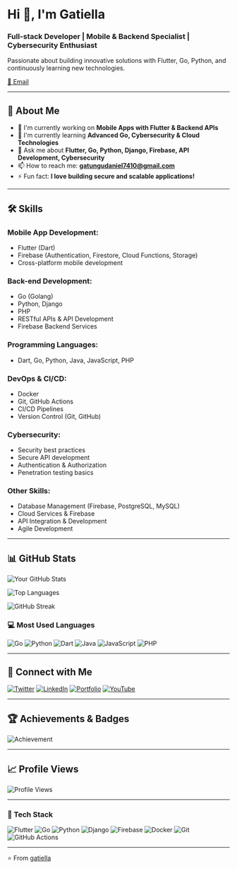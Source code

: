 # Hi 👋, I'm Gatiella

### Full-stack Developer | Mobile & Backend Specialist | Cybersecurity Enthusiast

Passionate about building innovative solutions with Flutter, Go, Python, and continuously learning new technologies.

[📧 Email](mailto:gatungudaniel7410@gmail.com)

---

## 🌟 About Me

- 🔭 I'm currently working on **Mobile Apps with Flutter & Backend APIs**
- 🌱 I'm currently learning **Advanced Go, Cybersecurity & Cloud Technologies**
- 💬 Ask me about **Flutter, Go, Python, Django, Firebase, API Development, Cybersecurity**
- 📫 How to reach me: **gatungudaniel7410@gmail.com**
- ⚡ Fun fact: **I love building secure and scalable applications!**

---

## 🛠️ Skills

### Mobile App Development:
- Flutter (Dart)
- Firebase (Authentication, Firestore, Cloud Functions, Storage)
- Cross-platform mobile development

### Back-end Development:
- Go (Golang)
- Python, Django
- PHP
- RESTful APIs & API Development
- Firebase Backend Services

### Programming Languages:
- Dart, Go, Python, Java, JavaScript, PHP

### DevOps & CI/CD:
- Docker
- Git, GitHub Actions
- CI/CD Pipelines
- Version Control (Git, GitHub)

### Cybersecurity:
- Security best practices
- Secure API development
- Authentication & Authorization
- Penetration testing basics

### Other Skills:
- Database Management (Firebase, PostgreSQL, MySQL)
- Cloud Services & Firebase
- API Integration & Development
- Agile Development

---

## 📊 GitHub Stats

![Your GitHub Stats](https://github-readme-stats.vercel.app/api?username=gatiella&show_icons=true&theme=radical&hide_border=true)

![Top Languages](https://github-readme-stats.vercel.app/api/top-langs/?username=gatiella&layout=compact&theme=radical&hide_border=true&langs_count=6&hide=html,css)

![GitHub Streak](https://github-readme-streak-stats.herokuapp.com/?user=gatiella&theme=radical&hide_border=true)

### 💻 Most Used Languages
![Go](https://img.shields.io/badge/-Go-00ADD8?style=flat-square&logo=go&logoColor=white)
![Python](https://img.shields.io/badge/-Python-3776AB?style=flat-square&logo=python&logoColor=white)
![Dart](https://img.shields.io/badge/-Dart-0175C2?style=flat-square&logo=dart&logoColor=white)
![Java](https://img.shields.io/badge/-Java-007396?style=flat-square&logo=java&logoColor=white)
![JavaScript](https://img.shields.io/badge/-JavaScript-F7DF1E?style=flat-square&logo=javascript&logoColor=black)
![PHP](https://img.shields.io/badge/-PHP-777BB4?style=flat-square&logo=php&logoColor=white)

---

## 🔗 Connect with Me

[![Twitter](https://img.shields.io/badge/Twitter-1DA1F2?style=for-the-badge&logo=twitter&logoColor=white)](your-twitter-url)
[![LinkedIn](https://img.shields.io/badge/LinkedIn-0077B5?style=for-the-badge&logo=linkedin&logoColor=white)](your-linkedin-url)
[![Portfolio](https://img.shields.io/badge/Portfolio-000000?style=for-the-badge&logo=About.me&logoColor=white)](your-portfolio-url)
[![YouTube](https://img.shields.io/badge/YouTube-FF0000?style=for-the-badge&logo=youtube&logoColor=white)](your-youtube-url)

---

## 🏆 Achievements & Badges

![Achievement](https://github-profile-trophy.vercel.app/?username=gatiella&theme=radical&no-frame=true&no-bg=true&margin-w=4&column=4)

---

## 📈 Profile Views

![Profile Views](https://komarev.com/ghpvc/?username=gatiella&color=brightgreen&style=flat-square)

---

### 🔧 Tech Stack

![Flutter](https://img.shields.io/badge/-Flutter-02569B?style=for-the-badge&logo=flutter&logoColor=white)
![Go](https://img.shields.io/badge/-Go-00ADD8?style=for-the-badge&logo=go&logoColor=white)
![Python](https://img.shields.io/badge/-Python-3776AB?style=for-the-badge&logo=python&logoColor=white)
![Django](https://img.shields.io/badge/-Django-092E20?style=for-the-badge&logo=django&logoColor=white)
![Firebase](https://img.shields.io/badge/-Firebase-FFCA28?style=for-the-badge&logo=firebase&logoColor=black)
![Docker](https://img.shields.io/badge/-Docker-2496ED?style=for-the-badge&logo=docker&logoColor=white)
![Git](https://img.shields.io/badge/-Git-F05032?style=for-the-badge&logo=git&logoColor=white)
![GitHub Actions](https://img.shields.io/badge/-GitHub_Actions-2088FF?style=for-the-badge&logo=github-actions&logoColor=white)

---

⭐️ From [gatiella](https://github.com/gatiella)
